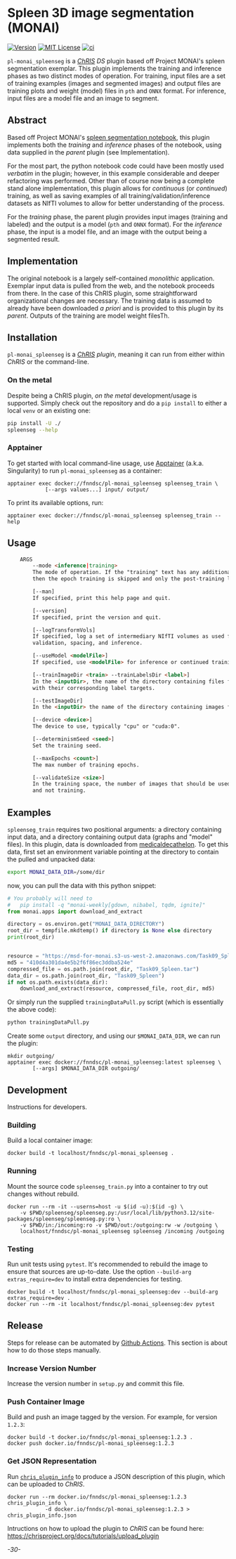 # Spleen 3D image segmentation (MONAI)

[![Version](https://img.shields.io/docker/v/fnndsc/pl-monai_spleenseg?sort=semver)](https://hub.docker.com/r/fnndsc/pl-monai_spleenseg)
[![MIT License](https://img.shields.io/github/license/fnndsc/pl-monai_spleenseg)](https://github.com/FNNDSC/pl-monai_spleenseg/blob/main/LICENSE)
[![ci](https://github.com/FNNDSC/pl-monai_spleenseg/actions/workflows/ci.yml/badge.svg)](https://github.com/FNNDSC/pl-monai_spleenseg/actions/workflows/ci.yml)

`pl-monai_spleenseg` is a [_ChRIS_](https://chrisproject.org/) _DS_ plugin based off Project MONAI's spleen segmentation exemplar. This plugin implements the training and inference phases as two distinct modes of operation. For training, input files are a set of training examples (images and segmented images) and output files are training plots and weight (model) files in `pth` and `ONNX` format. For inference, input files are a model file and an image to segment.

## Abstract

Based off Project MONAI's [spleen segmentation notebook](https://github.com/Project-MONAI/tutorials/blob/main/3d_segmentation/spleen_segmentation_3d.ipynb), this plugin implements both the _training_ and _inference_ phases of the notebook, using data supplied in the _parent_ plugin (see Implementation).

For the most part, the python notebook code could have been mostly used _verbatim_ in the plugin; however, in this example considerable and deeper refactoring was performed. Other than of course now being a complete stand alone implementation, this plugin allows for _continuous_ (or _continued_) training, as well as saving examples of all training/validation/inference datasets as NIfTI volumes to allow for better understanding of the process.

For the _training_ phase, the parent plugin provides input images (training and labeled) and the output is a model (`pth` and `ONNX` format). For the _inference_ phase, the input is a model file, and an image with the output being a segmented result.

## Implementation

The original notebook is a largely self-contained _monolithic_ application. Exemplar input data is pulled from the web, and the notebook proceeds from there. In the case of this ChRIS plugin, some straightforward organizational changes are necessary. The training data is assumed to already have been downloaded _a priori_ and is provided to this plugin by its _parent_. Outputs of the training are model weight filesTh.

## Installation

`pl-monai_spleenseg` is a _[ChRIS](https://chrisproject.org/) plugin_, meaning it can
run from either within _ChRIS_ or the command-line.

### On the metal

Despite being a ChRIS plugin, _on the metal_ development/usage is supported. Simply check out the repository and do a `pip install` to either a local `venv` or an existing one:

```bash
pip install -U ./
spleenseg --help
```

### Apptainer

To get started with local command-line usage, use [Apptainer](https://apptainer.org/) (a.k.a. Singularity) to run `pl-monai_spleenseg` as a container:

```shell
apptainer exec docker://fnndsc/pl-monai_spleenseg spleenseg_train \
            [--args values...] input/ output/
```

To print its available options, run:

```shell
apptainer exec docker://fnndsc/pl-monai_spleenseg spleenseg_train --help
```

## Usage

```html
    ARGS
        --mode <inference|training>
        The mode of operation. If the "training" text has any additional characters,
        then the epoch training is skipped and only the post-training logic is executed.

        [--man]
        If specified, print this help page and quit.

        [--version]
        If specified, print the version and quit.

        [--logTransformVols]
        If specified, log a set of intermediary NIfTI volumes as used for training,
        validation, spacing, and inference.

        [--useModel <modelFile>]
        If specified, use <modelFile> for inference or continued training.

        [--trainImageDir <train> --trainLabelsDir <label>]
        In the <inputDir>, the name of the directory containing files for training
        with their corresponding label targets.

        [--testImageDir]
        In the <inputDir> the name of the directory containing images for inference.

        [--device <device>]
        The device to use, typically "cpu" or "cuda:0".

        [--determinismSeed <seed>]
        Set the training seed.

        [--maxEpochs <count>]
        The max number of training epochs.

        [--validateSize <size>]
        In the training space, the number of images that should be used for validation
        and not training.

```

## Examples

`spleenseg_train` requires two positional arguments: a directory containing input data, and a directory containing output data (graphs and "model" files). In this plugin, data is downloaded from [medicaldecathelon](http://medicaldecathelon.com). To get this data, first set an environment variable pointing at the directory to contain the pulled and unpacked data:

```bash
export MONAI_DATA_DIR=/some/dir
```

now, you can pull the data with this python snippet:

```python
# You probably will need to
#   pip install -q "monai-weekly[gdown, nibabel, tqdm, ignite]"
from monai.apps import download_and_extract

directory = os.environ.get("MONAI_DATA_DIRECTORY")
root_dir = tempfile.mkdtemp() if directory is None else directory
print(root_dir)


resource = "https://msd-for-monai.s3-us-west-2.amazonaws.com/Task09_Spleen.tar"
md5 = "410d4a301da4e5b2f6f86ec3ddba524e"
compressed_file = os.path.join(root_dir, "Task09_Spleen.tar")
data_dir = os.path.join(root_dir, "Task09_Spleen")
if not os.path.exists(data_dir):
    download_and_extract(resource, compressed_file, root_dir, md5)
```

Or simply run the supplied `trainingDataPull.py` script (which is essentially the above code):

```bash
python trainingDataPull.py
```

Create some `output` directory, and using our `$MONAI_DATA_DIR`, we can run the plugin:

```shell
mkdir outgoing/
apptainer exec docker://fnndsc/pl-monai_spleenseg:latest spleenseg \
        [--args] $MONAI_DATA_DIR outgoing/
```

## Development

Instructions for developers.

### Building

Build a local container image:

```shell
docker build -t localhost/fnndsc/pl-monai_spleenseg .
```

### Running

Mount the source code `spleenseg_train.py` into a container to try out changes without rebuild.

```shell
docker run --rm -it --userns=host -u $(id -u):$(id -g) \
    -v $PWD/spleenseg/spleenseg.py:/usr/local/lib/python3.12/site-packages/spleenseg/spleenseg.py:ro \
    -v $PWD/in:/incoming:ro -v $PWD/out:/outgoing:rw -w /outgoing \
    localhost/fnndsc/pl-monai_spleenseg spleenseg /incoming /outgoing
```

### Testing

Run unit tests using `pytest`. It's recommended to rebuild the image to ensure that sources are up-to-date. Use the option `--build-arg extras_require=dev` to install extra dependencies for testing.

```shell
docker build -t localhost/fnndsc/pl-monai_spleenseg:dev --build-arg extras_require=dev .
docker run --rm -it localhost/fnndsc/pl-monai_spleenseg:dev pytest
```

## Release

Steps for release can be automated by [Github Actions](.github/workflows/ci.yml). This section is about how to do those steps manually.

### Increase Version Number

Increase the version number in `setup.py` and commit this file.

### Push Container Image

Build and push an image tagged by the version. For example, for version `1.2.3`:

```
docker build -t docker.io/fnndsc/pl-monai_spleenseg:1.2.3 .
docker push docker.io/fnndsc/pl-monai_spleenseg:1.2.3
```

### Get JSON Representation

Run [`chris_plugin_info`](https://github.com/FNNDSC/chris_plugin#usage) to produce a JSON description of this plugin, which can be uploaded to _ChRIS_.

```shell
docker run --rm docker.io/fnndsc/pl-monai_spleenseg:1.2.3 chris_plugin_info \
            -d docker.io/fnndsc/pl-monai_spleenseg:1.2.3 > chris_plugin_info.json
```

Intructions on how to upload the plugin to _ChRIS_ can be found here: https://chrisproject.org/docs/tutorials/upload_plugin

_-30-_
